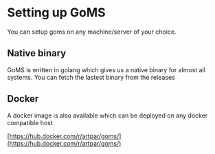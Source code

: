 # Setting up GoMS

You can setup goms on any machine/server of your choice.

## Native binary

GoMS is written in golang which gives us a native binary for almost all systems. You can fetch the lastest binary from the releases


## Docker

A docker image is also available which can be deployed on any docker compatible host

[https://hub.docker.com/r/artpar/goms/](https://hub.docker.com/r/artpar/goms/)